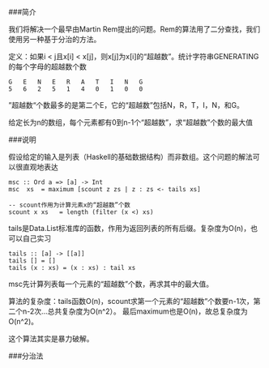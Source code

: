 ###简介

我们将解决一个最早由Martin Rem提出的问题。Rem的算法用了二分查找，我们使用另一种基于分治的方法。

定义：如果i < j且x[i] < x[j]，则x[j]为x[i]的“超越数”。统计字符串GENERATING的每个字母的超越数个数

    G   E   N   E   R   A   T   I   N   G 
    5   6   2   5   1   4   0   1   0   0  
    
”超越数“个数最多的是第二个E，它的“超越数”包括N，R，T，I，N，和G。

给定长为n的数组，每个元素都有0到n-1个“超越数”，求“超越数”个数的最大值


###说明

假设给定的输入是列表（Haskell的基础数据结构）而非数组。这个问题的解法可以很直观地表达

    msc :: Ord a => [a] -> Int 
    msc  xs  = maximum [scount z zs | z : zs <- tails xs] 
    
    -- scount作用为计算元素x的“超越数”个数
    scount x xs   = length (filter (x <) xs)  
    

tails是Data.List标准库的函数，作用为返回列表的所有后缀。复杂度为O(n)，也可以自己实习

    tails :: [a] -> [[a]] 
    tails [] = []
    tails (x : xs) = (x : xs) : tail xs 
    
msc先计算列表每一个元素的“超越数”个数，再求其中的最大值。 

算法的复杂度：tails函数O(n)，scount求第一个元素的“超越数”个数要n-1次，第二个n-2次...总共复杂度为O(n^2）。
最后maximum也是O(n)，故总复杂度为O(n^2)。

这个算法其实是暴力破解。


###分治法
